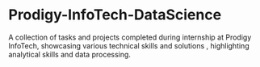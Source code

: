 # Prodigy-InfoTech-DataScience
A collection of tasks and projects completed during internship at Prodigy InfoTech, showcasing various technical skills and solutions , highlighting analytical skills and data processing. 
